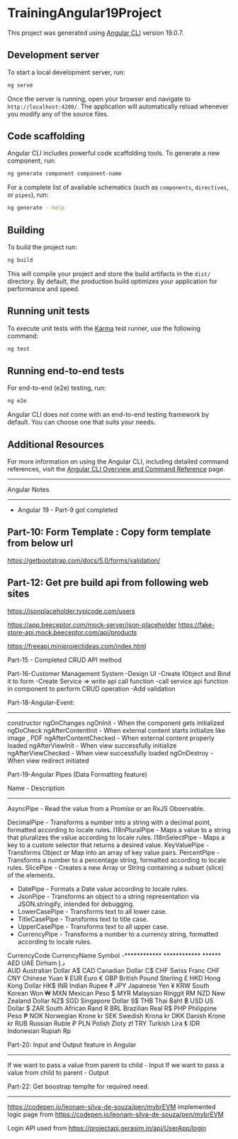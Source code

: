 # TrainingAngular19Project

This project was generated using [Angular CLI](https://github.com/angular/angular-cli) version 19.0.7.

## Development server

To start a local development server, run:

```bash
ng serve
```

Once the server is running, open your browser and navigate to `http://localhost:4200/`. The application will automatically reload whenever you modify any of the source files.

## Code scaffolding

Angular CLI includes powerful code scaffolding tools. To generate a new component, run:

```bash
ng generate component component-name
```

For a complete list of available schematics (such as `components`, `directives`, or `pipes`), run:

```bash
ng generate --help
```

## Building

To build the project run:

```bash
ng build
```

This will compile your project and store the build artifacts in the `dist/` directory. By default, the production build optimizes your application for performance and speed.

## Running unit tests

To execute unit tests with the [Karma](https://karma-runner.github.io) test runner, use the following command:

```bash
ng test
```

## Running end-to-end tests

For end-to-end (e2e) testing, run:

```bash
ng e2e
```

Angular CLI does not come with an end-to-end testing framework by default. You can choose one that suits your needs.

## Additional Resources

For more information on using the Angular CLI, including detailed command references, visit the [Angular CLI Overview and Command Reference](https://angular.dev/tools/cli) page.

**********************
Angular Notes
**********************

- Angular 19 - Part-9 got completed

Part-10: Form Template : Copy form template from below url
---------------------------------------------------
https://getbootstrap.com/docs/5.0/forms/validation/


Part-12: Get pre build api from following web sites
---------------------------------------------------
https://jsonplaceholder.typicode.com/users

https://app.beeceptor.com/mock-server/json-placeholder
https://fake-store-api.mock.beeceptor.com/api/products

https://freeapi.miniprojectideas.com/index.html

Part-15 - Completed CRUD API method

Part-16-Customer Management System
-Design UI
-Create IObject and Bind it to form
-Create Service => write api call function
-call service api function in component to perform CRUD operation
-Add validation

Part-18-Angular-Event:
***********************
constructor
ngOnChanges
ngOnInit                -   When the component gets initialized
ngDoCheck
ngAfterContentInit      - When external content starts initialize like image , PDF
ngAfterContentChecked   - When external content properly loaded
ngAfterViewInit         - When view successfully initialize
ngAfterViewChecked      - When view successfully loaded
ngOnDestroy             - When view redirect initiated

Part-19-Angular Pipes (Data Formatting feature)


Name	        -   Description
*************       ***********
AsyncPipe       -   Read the value from a Promise or an RxJS Observable.


DecimalPipe	    -   Transforms a number into a string with a decimal point, formatted according to locale rules.
I18nPluralPipe  -   Maps a value to a string that pluralizes the value according to locale rules.
I18nSelectPipe  -   Maps a key to a custom selector that returns a desired value.
KeyValuePipe    -   Transforms Object or Map into an array of key value pairs.
PercentPipe     -   Transforms a number to a percentage string, formatted according to locale rules.
SlicePipe       -   Creates a new Array or String containing a subset (slice) of the elements.

- DatePipe        -   Formats a Date value according to locale rules.
- JsonPipe        -   Transforms an object to a string representation via JSON.stringify, intended for debugging.
- LowerCasePipe   -   Transforms text to all lower case.
- TitleCasePipe   -   Transforms text to title case.
- UpperCasePipe   -   Transforms text to all upper case.
- CurrencyPipe    -   Transforms a number to a currency string, formatted according to locale rules.


CurrencyCode  CurrencyName	    Symbol
-************  ************      ******
AED	          UAE Dirham	      د.إ   
AUD	        Australian Dollar   A$
CAD	          Canadian Dollar	  C$
CHF	          Swiss Franc	      CHF
CNY	          Chinese Yuan	    ¥
EUR	          Euro	            €
GBP	     British Pound Sterling	£
HKD	          Hong Kong Dollar	HK$
INR	          Indian Rupee	    ₹
JPY	          Japanese Yen	    ¥
KRW	          South Korean Won	₩
MXN	          Mexican Peso	    $
MYR	         Malaysian Ringgit	RM
NZD	         New Zealand Dollar	NZ$
SGD	          Singapore Dollar	S$
THB	          Thai Baht	        ฿
USD	          US Dollar	        $
ZAR	         South African Rand	R
BRL	          Brazilian Real	  R$
PHP	          Philippine Peso	  ₱
NOK	          Norwegian Krone	  kr
SEK	          Swedish Krona	    kr
DKK	          Danish Krone	    kr
RUB	          Russian Ruble	    ₽
PLN	          Polish Zloty	    zł
TRY	          Turkish Lira	    ₺
IDR	         Indonesian Rupiah	Rp

Part-20: Input and Output feature in Angular
********************************************
If we want to pass a value from parent to child - Input
If we want to pass a value from child to parent - Output

Part-22: Get boostrap templte for required need.
************************************************
https://codepen.io/leonam-silva-de-souza/pen/mybrEVM
implemented logic page from https://codepen.io/leonam-silva-de-souza/pen/mybrEVM

Login API used from https://projectapi.gerasim.in/api/UserApp/login